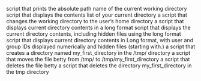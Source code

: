 script that prints the absolute path name of the current working directory
script that displays the contents list of your current directory
a script that changes the working directory to the user’s home directory
a script that displays current directory contents in a long format
script that displays the current directory contents, including hidden files using the long format
script that displays current directory contents in Long format, with user and group IDs displayed numerically and hidden files (starting with.)
a script that creates a directory named my_first_directory in the /tmp/ directory
a script that moves the file betty from /tmp/ to /tmp/my_first_directory
a script that deletes the file betty
a script that deletes the directory my_first_directory in the tmp directory

